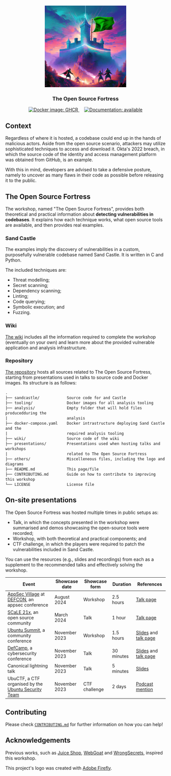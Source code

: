<!-- Keep this content syced with wiki/docs/index.mdx. -->

<p align="center">
    <img src="others/logo.png" height="256" alt="The Open Source Fortress logo"/>
</p>
<h3 align="center">The Open Source Fortress</h3>
<p align="center" float="left">
    <a href="https://github.com/iosifache/ossfortress/packages">
      <img src="https://img.shields.io/badge/Docker_images-GHCR-blue?logo=docker" height="17" alt="Docker image: GHCR"/>
    </a>
    &nbsp; &nbsp;
    <a href="https://ossfortress.io/">
      <img src="https://img.shields.io/badge/Documentation-available-green?logo=docusaurus" height="17" alt="Documentation: available"/>
    </a>
</p>

## Context

Regardless of where it is hosted, a codebase could end up in the hands of malicious actors. Aside from the open source scenario, attackers may utilize sophisticated techniques to access and download it. Okta's 2022 breach, in which the source code of the identity and access management platform was obtained from GitHub, is an example.

With this in mind, developers are advised to take a defensive posture, namely to uncover as many flaws in their code as possible before releasing it to the public.

## The Open Source Fortress

The workshop, named "The Open Source Fortress", provides both theoretical and practical information about **detecting vulnerabilities in codebases**. It explains how each technique works, what open source tools are available, and then provides real examples.

### Sand Castle

The examples imply the discovery of vulnerabilities in a custom, purposefully vulnerable codebase named Sand Castle. It is written in C and Python.

The included techniques are:
- Threat modelling;
- Secret scanning;
- Dependency scanning;
- Linting;
- Code querying;
- Symbolic execution; and
- Fuzzing.

### Wiki

[The wiki](https://ossfortress.io/) includes all the information required to complete the workshop (eventually on your own) and learn more about the provided vulnerable application and analysis infrastructure.

### Repository

[The repository](https://github.com/iosifache/ossfortress) hosts all sources related to The Open Source Fortress, starting from presentations used in talks to source code and Docker images. Its structure is as follows:

```
.
├── sandcastle/            Source code for and Castle
├── tooling/               Docker images for all analysis tooling
├── analysis/              Empty folder that will hold files producedduring the
|                          analysis
├── docker-compose.yaml    Docker intrastructure deploying Sand Castle and the
|                          required analysis tooling
├── wiki/                  Source code of the wiki
├── presentations/         Presentations used when hosting talks and workshops
|                          related to The Open Source Fortress
├── others/                Miscelleneous files, including the logo and diagrams
├── README.md              This page/file
├── CONTRIBUTING.md        Guide on how to contribute to improving this workshop
└── LICENSE                License file
```

## On-site presentations

The Open Source Fortress was hosted multiple times in public setups as:

- Talk, in which the concepts presented in the workshop were summarised and demos showcasing the open-source tools were recorded;
- Workshop, with both theoretical and practical components; and
- CTF challenge, in which the players were required to patch the vulnerabilities included in Sand Castle.

You can use the resources (e.g., slides and recordings) from each as a supplement to the recommended talks and effectively solving the workshop.

| Event                                                                                                 | Showcase date | Showcase form | Duration   | References                                                                                                                                                                                |
| ----------------------------------------------------------------------------------------------------- | ------------- | ------------- | ---------- | ----------------------------------------------------------------------------------------------------------------------------------------------------------------------------------------- |
| [AppSec Village](https://www.appsecvillage.com) at [DEFCON](https://defcon.org), an appsec conference | August 2024   | Workshop      | 2.5 hours  | [Talk page](https://www.appsecvillage.com/events/dc-2024/the-open-source-fortress-finding-vulnerabilities-in-your-codebase-using-open-source-tools-677630)                                |
| [SCaLE 21x](https://www.socallinuxexpo.org/scale/21x), an open source community                       | March 2024    | Talk          | 1 hour     | [Talk page](https://www.socallinuxexpo.org/scale/21x/presentations/open-source-fortress)                                                                                                  |
| [Ubuntu Summit](https://events.canonical.com/event/31), a community conference                        | November 2023 | Workshop      | 1.5 hours  | [Slides](https://raw.githubusercontent.com/iosifache/ossfortress/main/presentations/ubuntu-summit-23/export.pdf) and [talk page](https://events.canonical.com/event/31/contributions/219) |
| [DefCamp](https://def.camp/speaker), a cybersecurity conference                                       | November 2023 | Talk          | 30 minutes | [Slides](https://ossfortress.io/defcamp) and [talk page](https://def.camp/speaker/george-andrei-iosif-2)                                                                                  |
| Canonical lightning talk                                                                              | November 2023 | Talk          | 5 minutes  | [Slides](https://raw.githubusercontent.com/iosifache/ossfortress/main/presentations/lightning-talk-23/export.pdf)                                                                         |
| UbuCTF, a CTF organised by the [Ubuntu Security Team](https://wiki.ubuntu.com/SecurityTeam)           | November 2023 | CTF challenge | 2 days     | [Podcast mention](https://ubuntusecuritypodcast.org/episode-213/)                                                                                                  |

## Contributing

Please check [`CONTRIBUTING.md`](/CONTRIBUTING.md) for further information on how you can help!

## Acknowledgements

Previous works, such as [Juice Shop](https://owasp.org/www-project-juice-shop), [WebGoat](https://github.com/WebGoat/WebGoat) and [WrongSecrets](https://owasp.org/www-project-juice-shop), inspired this workshop.

This project's logo was created with [Adobe Firefly](https://firefly.adobe.com).
